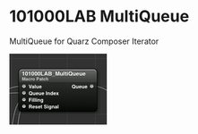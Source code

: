 101000LAB MultiQueue
====================

MultiQueue for Quarz Composer Iterator

![sample](http://github.com/k1LoW/101000LAB_MultiQueue/raw/master/screenshot.png)
